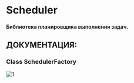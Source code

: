 # Scheduler
#### Библиотека планировщика выполнения задач.

## ДОКУМЕНТАЦИЯ:
### Class SchedulerFactory

 ![1]([https://github.com/Presstomsk/weather_site_api/blob/main/jpg/1.png](https://github.com/Presstomsk/AviaTickets/blob/main/Scheduler/docfx_project/_site/api/DocFX/1.png))


